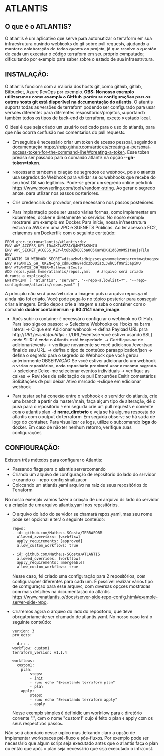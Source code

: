 # ATLANTIS

## O que é o ATLANTIS?

O atlantis é um aplicativo que serve para automatizar o terraform em sua infraestrutura ouvindo webhooks do git sobre pull requests, ajudando a manter a colaboração de todos quanto ao projeto, já que resolve a questão de cada um executar o código terraform em seu próprio computador, dificultando por exemplo para saber sobre o estado de sua infraestrutura.


## INSTALAÇÃO:

O atlantis funciona com a maioria dos hosts git, como github, gitlab, Bitbucket, Azure DevOps por exemplo. **OBS: No nosso exemplo utilizaremos como exemplo o GitHub, porém as configurações para os outros hosts git está disponĩvel na documentação do atlantis**. O atlantis suporta todas as versões do terraform podendo ser configurado para usar versões diferentes para diferentes respositórios/projetos, suportando também todos os tipos de back-end do terraform, exceto o estado local.

O ideal é que seja criado um usuário dedicado para o uso do atlantis, para que não ocorra confusão nos comentários do pull requests. 

* Em seguida é necessário criar um token de acesso pessoal, seguindo a documentação https://help.github.com/articles/creating-a-personal-access-token-for-the-command-line/#creating-a-token. Esse token precisa ser passado para o comando atlantis na opção **--gh-token=token**.

* Necessário também a criação de segredos de webhook, pois o atlantis usa segredos do Webhook para validar se os webhooks que recebe do seu host Git são legítimos. Pode-se gerar um segredo online pelo link  https://www.browserling.com/tools/random-string. Ao gerar o segredo anote, para utilizar nos passos posteriores.

* Crie credenciais do provedor, será necessário nos passos posteriores.

* Para implantação pode ser usado várias formas, como implementar em kubernetes, docker e diretamente no servidor. No nosso exemplo mostrarei um exemplo em Docker. Para início, nossa infraestrutura estará na AWS em uma VPC e SUBNETS Públicas. Ao ter acesso a EC2, criaremos um Dockerfile com o seguinte conteúdo: 

```
FROM ghcr.io/runatlantis/atlantis:dev
ENV AWS_ACCESS_KEY_ID=AKIAVZZAYQ4MTZAKVM7U
ENV AWS_SECRET_ACCESS_KEY=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
ENV ATLANTIS_GH_WEBHOOK_SECRET=disazhwlzdbipzsesspwummekzxntarcvtmwgtueqosrbzfxsugvlqyszblqbkiygqmxtftsnrjgdmdepnjjqjmchyhkavpdlhrkgsxqlvghszymsmecpgeirnpvivkm
ENV ATLANTIS_GH_TOKEN=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
ENV ATLANTIS_GH_USER=Matheus-SCosta
ADD repos.yaml home/atlantis/repos.yaml   # Arquivo será criado durante a explicação.
ENTRYPOINT [ "atlantis", "server", "--repo-allowlist=*", "--repo-config=home/atlantis/repos.yaml" ]

```

A principio não será possível criar a imagem pois o arquivo repos.yaml ainda não foi criado. Você pode pega-lo no tópico posterior para conseguir criar a imagem. Então depois crie a imagem e suba o container com o comando **docker container run -p 80:4141 name_image**.

* Após subir o container é necessário configurar o webhook no GitHub. Para isso siga os passos: 
-> Selecione Webhooks ou Hooks na barra lateral 
-> Clique em Adicionar webhook 
-> defina Payload URL para http://$URL/events(ou https://$URL/eventsse você estiver usando SSL) onde $URLé onde o Atlantis está hospedado. 
-> Certifique-se de adicionar/events 
-> verifique novamente se você adicionou /eventsao final do seu URL. 
-> defina o tipo de conteúdo paraapplication/json 
-> defina o segredo para o segredo do Webhook que você gerou anteriormente
OBSERVAÇÃO Se você estiver adicionando um webhook a vários repositórios, cada repositório precisará usar o mesmo segredo.
-> selecione Deixe-me selecionar eventos individuais
-> verifique as caixas
-> Revisões de solicitação de pull
    Empurrões
    Emitir comentários
    Solicitações de pull
    deixar Ativo marcado
->clique em Adicionar webhook


* Para testar se há conexão entre o webhook e o servidor do atlantis, crie uma branch a partir da master/main, faça algum tipo de alteração, dê o push para o repositório e em seguida crie um pull requests e comente com o atlantis plan -d **nome_diretorio** e veja se há alguma resposta do atlantis com o output do terraform. Em seguida observe se há saida de logs do container. Para visualizar os logs, utilize o subcomando **logs** do docker. Em caso de não ter nenhum retorno, verifique suas configurações.


## CONFIGURAÇÃO:

Existem três métodos para configurar o Atlantis:

* Passando flags para o atlantis servercomando
* Criando um arquivo de configuração de repositório do lado do servidor e usando o --repo-config sinalizador
* Colocando um atlantis.yaml arquivo na raiz de seus repositórios do Terraform

No nosso exemplo vamos fazer a criação de um arquivo do lado do servidor e a criação de um arquivo atlantis.yaml nos repositórios.


* O arquivo do lado do servidor se chamará repos.yaml, mas seu nome pode ser opcional e terá o seguinte conteúdo:

    ```
    repos:
    - id: github.com/Matheus-SCosta/TERRAFORM
      allowed_overrides: [workflow]
      apply_requirements: [approved]
      allow_custom_workflows: true

    - id: github.com/Matheus-SCosta/ATLANTIS
      allowed_overrides: [workflow]
      apply_requirements: [mergeable]
      allow_custom_workflows: true
    ```

    Nesse caso, foi criado uma configuração para 2 repositórios, com configurações diferentes para cada um. É possível realizar vários tipo de configuração para esse arquivo, com diversas opções mostradas com mais detalhes na documentação do atlantis https://www.runatlantis.io/docs/server-side-repo-config.html#example-server-side-repo.


* Criaremos agora o arquivo do lado do repositório, que deve obrigatoriamente ser chamado de atlantis.yaml. No nosso caso terá o seguinte conteúdo:

    ```
    version: 3
    projects:

    - dir: .
    workflow: custom1
    terraform_version: v1.1.4 

    workflows:
      custom1:
        plan:
            steps:
            - init
            - run: echo "Executando terraform plan"
            - plan
        apply:
            steps:
            - run: echo "Executando terraform apply"
            - apply  
    ```

    Nesse exemplo simples é definidio um workflow para o diretório corrente ".", com o nome "custom1" cujo é feito o plan e apply com os seus respectivos passos.

Não será abordado nesse tópico mas deixando claro a opção de implementar workspaces pré-fluxo e pós-fluxos. Por exemplo pode ser necessário que algum script seja executado antes que o atlantis faça o plan ou então que após o plan seja necessário que seja executado o infracost.


